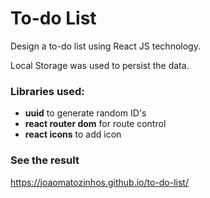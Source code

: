 # To-do List

Design a to-do list using React JS technology.

Local Storage was used to persist the data.

### Libraries used:

- **uuid** to generate random ID's
- **react router dom** for route control
- **react icons** to add icon

### See the result

https://joaomatozinhos.github.io/to-do-list/

